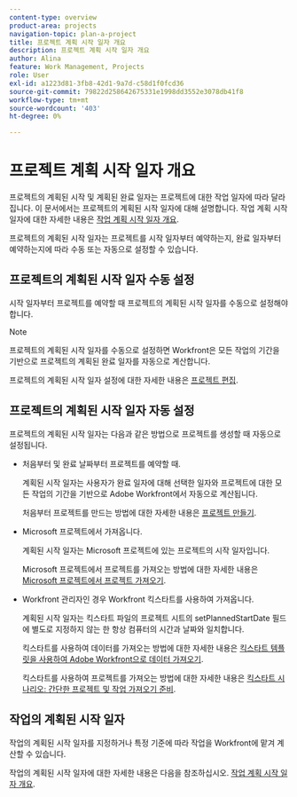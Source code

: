 ```yaml
---
content-type: overview
product-area: projects
navigation-topic: plan-a-project
title: 프로젝트 계획 시작 일자 개요
description: 프로젝트 계획 시작 일자 개요
author: Alina
feature: Work Management, Projects
role: User
exl-id: a1223d81-3fb8-42d1-9a7d-c58d1f0fcd36
source-git-commit: 79822d258642675331e1998dd3552e3078db41f8
workflow-type: tm+mt
source-wordcount: '403'
ht-degree: 0%

---
```


# 프로젝트 계획 시작 일자 개요

<!--
<div data-mc-conditions="QuicksilverOrClassic.Draft mode">
<p>(NOTE: ???</p>
<p>This needs to be split in two articles, and add one to the Tasks area.</p>
<p>Linked to&nbsp;Understanding the Projected Start Date for Projects, Tasks, and Issues; Project Condition article. Linked to Managing User Allocations.) </p>
</div>
-->

프로젝트의 계획된 시작 및 계획된 완료 일자는 프로젝트에 대한 작업 일자에 따라 달라집니다. 이 문서에서는 프로젝트의 계획된 시작 일자에 대해 설명합니다. 작업 계획 시작 일자에 대한 자세한 내용은 [작업 계획 시작 일자 개요](../../../manage-work/tasks/task-information/task-planned-start-date.md).

프로젝트의 계획된 시작 일자는 프로젝트를 시작 일자부터 예약하는지, 완료 일자부터 예약하는지에 따라 수동 또는 자동으로 설정할 수 있습니다.

## 프로젝트의 계획된 시작 일자 수동 설정

시작 일자부터 프로젝트를 예약할 때 프로젝트의 계획된 시작 일자를 수동으로 설정해야 합니다.

>[!NOTE]
>
>프로젝트의 계획된 시작 일자를 수동으로 설정하면 Workfront은 모든 작업의 기간을 기반으로 프로젝트의 계획된 완료 일자를 자동으로 계산합니다.

프로젝트의 계획된 시작 일자 설정에 대한 자세한 내용은 [프로젝트 편집](../../../manage-work/projects/manage-projects/edit-projects.md).

<!--
<p data-mc-conditions="QuicksilverOrClassic.Draft mode">(NOTE: drafted below, to keep this as an overview article)</p>
-->

<!--
<ol data-mc-conditions="QuicksilverOrClassic.Draft mode">
<li value="1">  Click the <strong>Main Menu</strong> icon <img src="assets/main-menu-icon.png"> in the upper-right corner, then click <strong>Projects</strong>. </li>
<li value="2"> <p>  Click&nbsp; <strong>New Project</strong> then <strong>New Project</strong>. </p> <p>For more information about creating projects, see <a href="../../../manage-work/projects/create-projects/create-project.md" class="MCXref xref">Create a project</a>.</p> </li>
<li value="3">  Click the <strong>Edit Project</strong> icon in the upper-right corner. </li>
<li value="4">In the <strong>Schedule From</strong> field, select <strong>Start Date</strong>.</li>
<li value="5">Specify the <strong>Planned Start Date</strong> of the project.</li>
<li value="6"> <p>Click <strong>Save Changes</strong>.</p> <p>As you start adding tasks to your project, the <strong>Planned Completion Date</strong> of the project calculates based on the total Duration of all of the tasks.&nbsp;</p> </li>
</ol>
-->

## 프로젝트의 계획된 시작 일자 자동 설정

프로젝트의 계획된 시작 일자는 다음과 같은 방법으로 프로젝트를 생성할 때 자동으로 설정됩니다.

* 처음부터 및 완료 날짜부터 프로젝트를 예약할 때.

  계획된 시작 일자는 사용자가 완료 일자에 대해 선택한 일자와 프로젝트에 대한 모든 작업의 기간을 기반으로 Adobe Workfront에서 자동으로 계산됩니다.

  처음부터 프로젝트를 만드는 방법에 대한 자세한 내용은 [프로젝트 만들기](../../../manage-work/projects/create-projects/create-project.md).

* Microsoft 프로젝트에서 가져옵니다.

  계획된 시작 일자는 Microsoft 프로젝트에 있는 프로젝트의 시작 일자입니다.

  Microsoft 프로젝트에서 프로젝트를 가져오는 방법에 대한 자세한 내용은 [Microsoft 프로젝트에서 프로젝트 가져오기](../../../manage-work/projects/create-projects/import-project-from-ms-project.md).

* Workfront 관리자인 경우 Workfront 킥스타트를 사용하여 가져옵니다.

  계획된 시작 일자는 킥스타트 파일의 프로젝트 시트의 setPlannedStartDate 필드에 별도로 지정하지 않는 한 항상 컴퓨터의 시간과 날짜와 일치합니다.

  킥스타트를 사용하여 데이터를 가져오는 방법에 대한 자세한 내용은 [킥스타트 템플릿을 사용하여 Adobe Workfront으로 데이터 가져오기](../../../administration-and-setup/manage-workfront/using-kick-starts/import-data-via-kickstarts.md).

  킥스타트를 사용하여 프로젝트를 가져오는 방법에 대한 자세한 내용은 [킥스타트 시나리오: 간단한 프로젝트 및 작업 가져오기 준비](../../../administration-and-setup/manage-workfront/using-kick-starts/kick-starts-scenario-simple-project-task-import-prep.md).

<!--
<div data-mc-conditions="QuicksilverOrClassic.Draft mode">
<p>(NOTE:drafted it, to keep this as an overview article)</p>
<p>To schedule a project from Completion Date:</p>
<ol>
<li value="1">  Click the <strong>Main Menu</strong> icon <img src="assets/main-menu-icon.png"> in the upper-right corner, then click <strong>Projects</strong>. </li>
<li value="2"> <p>  Click&nbsp; <strong>New Project</strong> then <strong>New Project</strong>. </p> <p>For more information about creating projects, see <a href="../../../manage-work/projects/create-projects/create-project.md" class="MCXref xref">Create a project</a>.</p> </li>
<li value="3">  Click the <strong>Edit Project</strong> icon in the upper-right corner. </li>
<li value="4">In the <strong>Schedule From</strong> field, select <strong>Completion Date</strong>.</li>
<li value="5">Specify the <strong>Planned Completion Date</strong> of the project.</li>
<li value="6"> <p>Click <strong>Save Changes</strong>.</p> <p>As you start adding tasks to your project, the <strong>Planned Start Date</strong> of the project calculates based on the total Duration of all of the tasks, counting backwards from the Planned Completion Date.&nbsp;</p> <p>For more information about Task Duration, see the article <a href="../../../manage-work/tasks/taskdurtn/task-duration-and-duration-type.md" class="MCXref xref">Overview of Task Duration and Duration Type</a>.</p> <p>The Planned Start Date of the project coincides, in this case, with the Planned Start Date of the first task on the project.</p> </li>
</ol>
</div>
-->

## 작업의 계획된 시작 일자

작업의 계획된 시작 일자를 지정하거나 특정 기준에 따라 작업을 Workfront에 맡겨 계산할 수 있습니다.

작업의 계획된 시작 일자에 대한 자세한 내용은 다음을 참조하십시오. [작업 계획 시작 일자 개요](../../../manage-work/tasks/task-information/task-planned-start-date.md).

<!--
<div data-mc-conditions="QuicksilverOrClassic.Draft mode">
<h2> </h2>
<p>(NOTE: drafted and this content was moved to the article linked in the above paragraph)</p>
<p>The Planned Start Date of a task</p>
<p>You can either specify the Planned Start Date of a task, or you can leave it up to Workfront to calculate it depending on certain criteria.&nbsp;</p>
<ul>
<li><a href="#manually-set-the-planned-start-date-of-a-task" class="MCXref xref">Manually set the Planned Start Date of a task</a> </li>
<li><a href="#how-the-planned-start-date-is-calculated-for-a-task" class="MCXref xref">How the Planned Start Date is calculated for a task</a> </li>
</ul>
<p><strong>Manually set the Planned Start Date of a task</strong></p>
<p>Setting the Planned Start Date of a task depends on the type of Task Constraint you assign to the task.&nbsp;</p>
<p>You can manually set the Planned Start Date&nbsp;when creating a task, as described in&nbsp;the article <a href="../../../manage-work/tasks/create-tasks/create-tasks-in-project.md" class="MCXref xref">Create tasks in a project</a>.</p>
<p>You can manually specify the Planned Start Date when you select any of the following Task Constraints:&nbsp;</p>
<table border="1" cellspacing="15" cellpadding="1">
<col>
<col>
<thead>
<tr>
<th> <p><strong>Task Constraint Type</strong> </p> </th>
<th> <p><strong>Effect of Manually Changing the Planned Completion Date</strong> </p> </th>
</tr>
</thead>
<tbody>
<tr>
<td> <p>Must Start On</p> <p>Start No Earlier Than</p> <p>Start No Later Than</p> </td>
<td> <p><span class="s1">The Planned Completion Date is adjusted in order to keep the Duration the same.</span> </p> </td>
</tr>
<tr>
<td> <p>Fixed Dates</p> </td>
<td> <p>The Duration is adjusted in order to keep the Planned Completion Date the same.</p> </td>
</tr>
</tbody>
</table>
<p><strong>How the Planned Start Date is calculated for a task</strong></p>
<p>When it is calculated automatically by the system, the following can influence the Planned Start Date of a task:</p>
<ul>
<li> <p>The Start&nbsp;Date preference setting in the Tasks & Issues area in Setup</p> <p>Your Workfront or group administrator can determine whether a new task starts on the same date as the project's Planned Start&nbsp;Date or on the day you create the task.</p> <p>For information about Tasks &&nbsp;Issues preferences, see <a href="../../../administration-and-setup/set-up-workfront/configure-system-defaults/set-task-issue-preferences.md" class="MCXref xref">Configure system-wide task and issue preferences</a>.</p> </li>
<li> <p>Task Constraint</p> <p>For more information about Task Constraints, see the article <a href="../../../manage-work/tasks/task-constraints/task-constraint-overview.md" class="MCXref xref">Task Constraint overview</a></p> </li>
<li> <p>Task predecessor relationship</p> <p>For more information about task predecessors, see the article <a href="../../../manage-work/tasks/use-prdcssrs/predecessors-overview.md" class="MCXref xref">Overview of task predecessors</a>.</p> </li>
<li>Project Start Date, when the project is scheduled from Start Date.</li>
<li> <p>The time off schedule of the Primary&nbsp;Assignee of the task. </p> <p>When the Primary Assignee has time off scheduled during the duration of the task, the planned dates of the task adjust accordingly when the <strong>Consider user time off in task durations</strong> setting is selected for the <strong>User Time Off</strong> field. New projects inherit this setting from the Project&nbsp;Preferences area, but you can edit the setting at the project level. </p> <p>For example, if a task with a Constraint of As Soon As Possible is scheduled to start on June 1 and complete on June 3, and the Primary Assignee has June 1 marked for Time-off, the task Planned Start Date becomes June 2. </p> <p>For information about the <strong>User Time Off</strong> preference, see the articles <span href="../../../administration-and-setup/set-up-workfront/configure-system-defaults/set-project-preferences.md"><a href="../../../administration-and-setup/set-up-workfront/configure-system-defaults/set-project-preferences.md" class="MCXref xref">Configure system-wide project preferences</a></span> and <a href="../../../manage-work/projects/manage-projects/edit-projects.md" class="MCXref xref">Edit projects</a>.</p> </li>
</ul>
<p>When set automatically, the Planned Start Date&nbsp;is determined based on the following calculation:&nbsp;</p>
<p><code>Planned Start Date = Planned Completion Date - Task Duration</code> </p>
<p>For example, if your task has a Completion Date of September 16 and a duration of 10 days, the Planned Start Date is September 6.</p> <note type="note"> &nbsp;The Update Type for the project must also be&nbsp;set to 'Automatic and On Change' or 'Automatically' in order for the Planned Hours and Duration to be automatically&nbsp;adjusted.
<br>For more information about the Update Type, see the article
<a href="../../../manage-work/projects/manage-projects/select-project-update-type.md" class="MCXref xref">Select the project Update Type </a>.
</note>
</div>
-->
